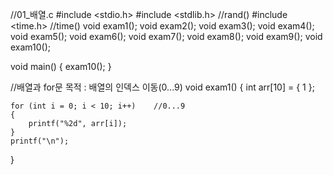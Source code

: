 //01_배열.c
#include <stdio.h>
#include <stdlib.h>  //rand()
#include <time.h>    //time()
void exam1();
void exam2();
void exam3();
void exam4();
void exam5();
void exam6();
void exam7();
void exam8();
void exam9();
void exam10();

void main()
{
	exam10();
}

//배열과 for문 목적 : 배열의 인덱스 이동(0...9)
void exam1()
{
	int arr[10] = { 1 };

	for (int i = 0; i < 10; i++)	//0...9
	{
		printf("%2d", arr[i]);
	}
	printf("\n");
}
